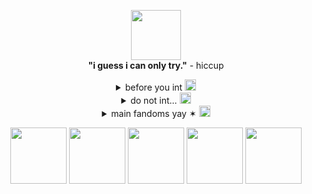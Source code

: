 
<p align="center">
  <img src="https://graphic.neocities.org/Tumblr_l_447426053964358.gif" width="80" alt=""><br>
  <b>"i guess i can only try."</b> - hiccup <br>

  <!-- first toggle -->
  <details>
    <summary align="center">before you int 
      <img src="https://pixels.crd.co/assets/images/gallery13/72d52a47.gif?v=29416114" width="18" alt="">
    </summary>
    <div align="center">
      i am a minooor <br>
      i make dirty/flirtious jokes a lot if you're ok with that :3 <br>
      i make many references to popular trends/memes i hope you get them or else i'll sound schizo /j <br>
      im super duper friendly! i'll have a convo with you if you want, or we can just sit together◝(ᵔᗜᵔ)◜<br>
    </div>
  </details>

  <!-- second toggle -->
  <details>
    <summary align="center">do not int...
      <img src="https://pixels.crd.co/assets/images/gallery13/70b547cb.gif?v=29416114" width="18" alt="">
    </summary>
        <div align="center">
basic crit ykyk, pedos, homophobics, self-diagnosers, etc. <br>
those dihh ponies ikyk what im talking about (¬_¬") those things should not be walking around a safe server dawg<br>
100% copied tut skins for easy to make characters<br>
dni if we r not gonna have a 50:50 convo, i want us both to have the time to talk!<br>
problematic fandoms you know who you are...<br>
dark/proshippers<br>
</div>
</details>

 <!-- third toggle -->
  <details>
    <summary align="center"> main fandoms yay ✶
      <img src="https://pixels.crd.co/assets/images/gallery13/636a45a0.gif?v=29416114" width="18" alt="">
    </summary>
    <div align="center">
    <i>format: (full fandom name) | (fav character in order)</i> <br>
      <b>i ship everything that's canon 𐔌 : </b> <br>
      how to train your dragon | snotlout, hiccup, hookfang, my fav dragon spec is the flightmare! <br>
      sonic | KNUCKLES, nine, rouge, sonic, metal sonic <br>
      doukyuusei | kusakabe <br>
      the big bang theory | leonard, amy<br>
      octonauts | peso, kwazii<br>
      spiderman into/across the spiderverse | miles, spot<br>
      music: odetari, tv girl and ayesha erotica are my mains. i like a bit of sade and bryansanon too tho!<br>
      
    
  </details>
<p align="center">
  <img src="https://wilardo.crd.co/assets/images/gallery08/b720a305.png?v=ca679d09" width="90" alt="">
  <img src="https://64.media.tumblr.com/aabd7aedc0cf939ecc757ed5fd66e4fe/31a28201860cadde-2f/s100x200/bb34ec448b99c39a37b621802025489df6c24438.jpg" width="90" alt="">
  <img src="https://i.postimg.cc/C511vshj/dbi8xb6-7b0580a2-d9ea-4665-bfcc-6494834d98a7.png" width="90" alt="">
  <img src="https://64.media.tumblr.com/3d46e60f5e7b3f71ef6f44f79121ee13/4db3c6b332cf1d15-9e/s100x200/aceec7dbbdf18daf3c85247343bad7ece928f9a9.pnj" width="90" alt="">
  <img src="https://images-wixmp-ed30a86b8c4ca887773594c2.wixmp.com/f/90d4012d-c375-40ec-b9b4-6eb4f0dcadc2/dxtysp-5e0c8a04-2c3e-48d3-8f47-257b57fb1c88.png?token=eyJ0eXAiOiJKV1QiLCJhbGciOiJIUzI1NiJ9.eyJzdWIiOiJ1cm46YXBwOjdlMGQxODg5ODIyNjQzNzNhNWYwZDQxNWVhMGQyNmUwIiwiaXNzIjoidXJuOmFwcDo3ZTBkMTg4OTgyMjY0MzczYTVmMGQ0MTVlYTBkMjZlMCIsIm9iaiI6W1t7InBhdGgiOiIvZi85MGQ0MDEyZC1jMzc1LTQwZWMtYjliNC02ZWI0ZjBkY2FkYzIvZHh0eXNwLTVlMGM4YTA0LTJjM2UtNDhkMy04ZjQ3LTI1N2I1N2ZiMWM4OC5wbmcifV1dLCJhdWQiOlsidXJuOnNlcnZpY2U6ZmlsZS5kb3dubG9hZCJdfQ.yItK0FSPa0euzFsJfl1KlEc2ukULlqD7hfGOjU2n6J4" width="90" alt="">

</p>






